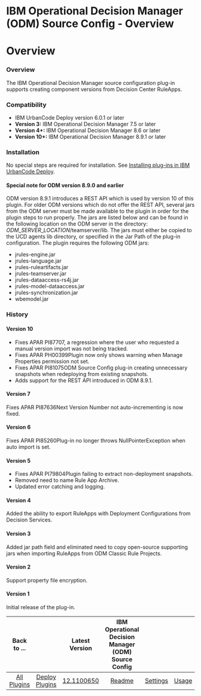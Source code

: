 
IBM Operational Decision Manager (ODM) Source Config - Overview
===============================================================

# Overview


### Overview




The IBM Operational Decision Manager source configuration plug-in supports creating component versions from Decision Center RuleApps.

### Compatibility

* IBM UrbanCode Deploy version 6.0.1 or later
* **Version 3:** IBM Operational Decision Manager 7.5 or later
* **Version 4+:** IBM Operational Decision Manager 8.6 or later
* **Version 10+:** IBM Operational Decision Manager 8.9.1 or later

### Installation

No special steps are required for installation. See [Installing plug-ins in IBM UrbanCode Deploy](https://www.urbancode.com/resource/installing-plug-ins-in-urbancode-products/ "Installing plug-ins in IBM UrbanCode Deploy").

#### Special note for ODM version 8.9.0 and earlier

ODM version 8.9.1 introduces a REST API which is used by version 10 of this plugin. For older ODM versions which do not offer the REST API, several jars from the ODM server must be made available to the plugin in order for the plugin steps to run properly. The jars are listed below and can be found in the following location on the ODM server in the directory: $ODM\_SERVER\_LOCATION$/teamserver/lib. The jars must either be copied to the UCD agents lib directory, or specified in the Jar Path of the plug-in configuration. The plugin requires the following ODM jars:

* jrules-engine.jar
* jrules-language.jar
* jrules-ruleartifacts.jar
* jrules-teamserver.jar
* jrules-dataaccess-rs4j.jar
* jrules-model-dataaccess.jar
* jrules-synchronization.jar
* wbemodel.jar

### History

#### Version 10

* Fixes APAR PI87707, a regression where the user who requested a manual version import was not being tracked.
* Fixes APAR PH00399Plugin now only shows warning when Manage Properties permission not set.
* Fixes APAR PI81075ODM Source Config plug-in creating unnecessary snapshots when redeploying from existing snapshots.
* Adds support for the REST API introduced in ODM 8.9.1.

#### Version 7

Fixes APAR PI87636Next Version Number not auto-incrementing is now fixed.

#### Version 6

Fixes APAR PI85260Plug-in no longer throws NullPointerException when auto import is set.

#### Version 5

* Fixes APAR PI79804Plugin failing to extract non-deployment snapshots.
* Removed need to name Rule App Archive.
* Updated error catching and logging.

#### Version 4

Added the ability to export RuleApps with Deployment Configurations from Decision Services.

#### Version 3

Added jar path field and eliminated need to copy open-source supporting jars when importing RuleApps from ODM Classic Rule Projects.

#### Version 2

Support property file encryption.

#### Version 1

Initial release of the plug-in.



|Back to ...||Latest Version|IBM Operational Decision Manager (ODM) Source Config ||||
| :---: | :---: | :---: | :---: | :---: | :---: | :---: |
|[All Plugins](../../index.md)|[Deploy Plugins](../README.md)|[12.1100650](https://raw.githubusercontent.com/UrbanCode/IBM-UCD-PLUGINS/main/files/ibm-odm-source-config/ibm-odm-source-config-12.1100650.zip)|[Readme](README.md)|[Settings](settings.md)|[Usage](usage.md)|[Downloads](downloads.md)|
